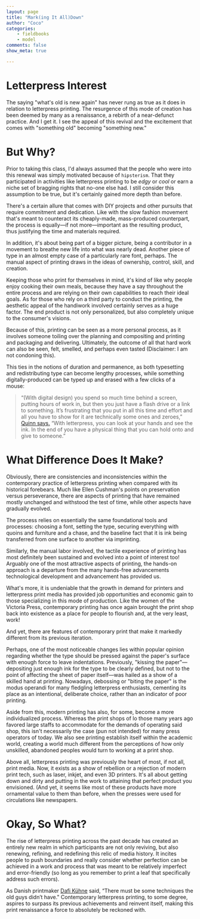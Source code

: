 ```yaml
---
layout: page  
title: "Mark(ing It All)Down"  
author: "Coco"  
categories:  
    - fieldbooks 
    - model
comments: false  
show_meta: true

---
```

# Letterpress Interest

The saying "what's old is new again" has never rung as true as it does in relation to letterpress printing. The resurgence of this mode of creation has been deemed by many as a renaissance, a rebirth of a near-defunct practice. And I get it. I see the appeal of this revival and the excitement that comes with "something old" becoming "something new."

# But Why?

Prior to taking this class, I'd always assumed that the people who were into this renewal was simply motivated because of `hipsterism`. That they participated in activities like letterpress printing to be *edgy* or *cool* or earn a niche set of bragging rights that no-one else had. I still consider this assumption to be true, but it's certainly gained more depth than before.

There's a certain allure that comes with DIY projects and other pursuits that require commitment and dedication. Like with the slow fashion movement that's meant to counteract its cheaply-made, mass-produced counterpart, the process is equally—if not more—important as the resulting product, thus justifying the time and materials required.

In addition, it's about being part of a bigger picture, being a contributor in a movement to breathe new life into what was nearly dead. Another piece of type in an almost empty case of a particularly rare font, perhaps. The manual aspect of printing draws in the ideas of ownership, control, skill, and creation.

Keeping those who print for themselves in mind, it's kind of like why people enjoy cooking their own meals, because they have a say throughout the entire process and are relying on their own capabilities to reach their ideal goals. As for those who rely on a third party to conduct the printing, the aesthetic appeal of the handiwork involved certainly serves as a huge factor. The end product is not only personalized, but also completely unique to the consumer's visions.

Because of this, printing can be seen as a more personal process, as it involves someone toiling over the planning and compositing and printing and packaging and delivering. Ultimately, the outcome of all that hard work can also be seen, felt, smelled, and perhaps even tasted (Disclaimer: I am not condoning this).

This ties in the notions of duration and permanence, as both typesetting and redistributing type can become lengthy processes, while something digitally-produced can be typed up and erased with a few clicks of a mouse:

> “(With digital design) you spend so much time behind a screen, putting hours of work in, but then you just have a flash drive or a link to something. It’s frustrating that you put in all this time and effort and all you have to show for it are technically some ones and zeroes,” [Quinn says.](https://www.citybeat.com/arts-culture/visual-arts/article/20828521/the-letterpress-renaissance) “With letterpress, you can look at your hands and see the ink. In the end of you have a physical thing that you can hold onto and give to someone.”

# What Difference Does It Make?

Obviously, there are consistencies and inconsistencies within the contemporary practice of letterpress printing when compared with its historical forebears. Much like Ellen Cushman's points on preservation versus perseverance, there are aspects of printing that have remained mostly unchanged and withstood the test of time, while other aspects have gradually evolved.

The process relies on essentially the same foundational tools and processes: choosing a font, setting the type, securing everything with quoins and furniture and a chase, and the baseline fact that it is ink being transferred from one surface to another via imprinting.

Similarly, the manual labor involved, the tactile experience of printing has most definitely been sustained and evolved into a point of interest too! Arguably one of the most attractive aspects of printing, the hands-on approach is a departure from the many hands-free advancements technological development and advancement has provided us.

What's more, it is undeniable that the growth in demand for printers and letterpress print media has provided job opportunities and economic gain to those specializing in this mode of production. Like the women of the Victoria Press, contemporary printing has once again brought the print shop back into existence as a place for people to flourish and, at the very least, work!

And yet, there are features of contemporary print that make it markedly different from its previous iteration.

Perhaps, one of the most noticeable changes lies within popular opinion regarding whether the type should be pressed against the paper's surface with enough force to leave indentations. Previously, "kissing the paper"—depositing just enough ink for the type to be clearly defined, but not to the point of affecting the sheet of paper itself—was hailed as a show of a skilled hand at printing. Nowadays, debossing or "biting the paper" is the modus operandi for many fledgling letterpress enthusiasts, cementing its place as an intentional, deliberate choice, rather than an indicator of poor printing.

Aside from this, modern printing has also, for some, become a more individualized process. Whereas the print shops of lo those many years ago favored large staffs to accommodate for the demands of operating said shop, this isn't necessarily the case (pun not intended) for many press operators of today. We also see printing establish itself within the academic world, creating a world much different from the perceptions of how only unskilled, abandoned peoples would turn to working at a print shop.

Above all, letterpress printing was previously the heart of most, if not all, print media. Now, it exists as a show of rebellion or a rejection of modern print tech, such as laser, inkjet, and even 3D printers. It's all about getting down and dirty and putting in the work to attaining that perfect product you envisioned. (And yet, it seems like most of these products have more ornamental value to them than before, when the presses were used for circulations like newspapers.

# Okay, So What?

The rise of letterpress printing across the past decade has created an entirely new realm in which participants are not only reviving, but also renewing, refining, and redefining this relic of media history. It incites people to push boundaries and really consider whether perfection can be achieved in a work and process that was meant to be relatively imperfect and error-friendly (so long as you remember to print a leaf that specifically address such errors).

As Danish printmaker [Dafi Kühne](https://www.wired.com/story/how-letterpress-printing-came-back-from-the-dead/) said, “There must be some techniques the old guys didn’t have." Contemporary letterpress printing, to some degree, aspires to surpass its previous achievements and reinvent itself, making this print renaissance a force to absolutely be reckoned with.